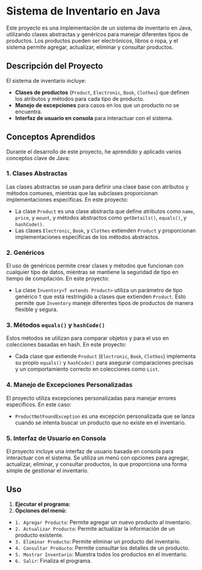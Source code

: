 # Sistema de Inventario en Java

Este proyecto es una implementación de un sistema de inventario en Java, utilizando clases abstractas y genéricos para manejar diferentes tipos de productos. Los productos pueden ser electrónicos, libros o ropa, y el sistema permite agregar, actualizar, eliminar y consultar productos.

## Descripción del Proyecto

El sistema de inventario incluye:
- **Clases de productos** (`Product`, `Electronic`, `Book`, `Clothes`) que definen los atributos y métodos para cada tipo de producto.
- **Manejo de excepciones** para casos en los que un producto no se encuentra.
- **Interfaz de usuario en consola** para interactuar con el sistema.

## Conceptos Aprendidos

Durante el desarrollo de este proyecto, he aprendido y aplicado varios conceptos clave de Java:

### 1. **Clases Abstractas**
Las clases abstractas se usan para definir una clase base con atributos y métodos comunes, mientras que las subclases proporcionan implementaciones específicas. En este proyecto:
- La clase `Product` es una clase abstracta que define atributos como `name`, `price`, y `mount`, y métodos abstractos como `getDetails()`, `equals()`, y `hashCode()`.
- Las clases `Electronic`, `Book`, y `Clothes` extienden `Product` y proporcionan implementaciones específicas de los métodos abstractos.

### 2. **Genéricos**
El uso de genéricos permite crear clases y métodos que funcionan con cualquier tipo de datos, mientras se mantiene la seguridad de tipo en tiempo de compilación. En este proyecto:
- La clase `Inventory<T extends Product>` utiliza un parámetro de tipo genérico `T` que está restringido a clases que extienden `Product`. Esto permite que `Inventory` maneje diferentes tipos de productos de manera flexible y segura.

### 3. **Métodos `equals()` y `hashCode()`**
Estos métodos se utilizan para comparar objetos y para el uso en colecciones basadas en hash. En este proyecto:
- Cada clase que extiende `Product` (`Electronic`, `Book`, `Clothes`) implementa su propio `equals()` y `hashCode()` para asegurar comparaciones precisas y un comportamiento correcto en colecciones como `List`.

### 4. **Manejo de Excepciones Personalizadas**
El proyecto utiliza excepciones personalizadas para manejar errores específicos. En este caso:
- `ProductNotFoundException` es una excepción personalizada que se lanza cuando se intenta buscar un producto que no existe en el inventario.

### 5. **Interfaz de Usuario en Consola**
El proyecto incluye una interfaz de usuario basada en consola para interactuar con el sistema. Se utiliza un menú con opciones para agregar, actualizar, eliminar, y consultar productos, lo que proporciona una forma simple de gestionar el inventario.

## Uso

1. **Ejecutar el programa:**
2. **Opciones del menú:**
- `1. Agregar Producto`: Permite agregar un nuevo producto al inventario.
- `2. Actualizar Producto`: Permite actualizar la información de un producto existente.
- `3. Eliminar Producto`: Permite eliminar un producto del inventario.
- `4. Consultar Producto`: Permite consultar los detalles de un producto.
- `5. Mostrar Inventario`: Muestra todos los productos en el inventario.
- `6. Salir`: Finaliza el programa.


